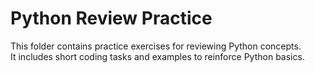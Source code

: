 # Python Review Practice

This folder contains practice exercises for reviewing Python concepts.  
It includes short coding tasks and examples to reinforce Python basics.
